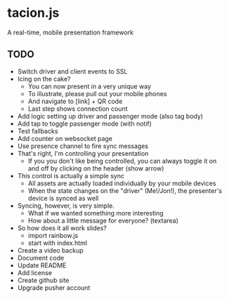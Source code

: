 tacion.js
=========
A real-time, mobile presentation framework

TODO
----
- Switch driver and client events to SSL
- Icing on the cake?
  - You can now present in a very unique way
  - To illustrate, please pull out your mobile phones
  - And navigate to [link] + QR code
  - Last step shows connection count
- Add logic setting up driver and passenger mode (also tag body)
- Add tap to toggle passenger mode (with notif)
- Test fallbacks
- Add counter on websocket page
- Use presence channel to fire sync messages
- That's right, I'm controlling your presentation
  - If you you don't like being controlled, you can always toggle it on and off 
  by clicking on the header (show arrow)
- This control is actually a simple sync
  - All assets are actually loaded individually by your mobile devices
  - When the state changes on the "driver" (Me!/Jon!), the presenter's
  device is synced as well
- Syncing, however, is very simple.
  - What if we wanted something more interesting
  - How about a little message for everyone? (textarea)
- So how does it all work slides?
  - import rainbow.js
  - start with index.html
- Create a video backup
- Document code
- Update README
- Add license
- Create github site
- Upgrade pusher account